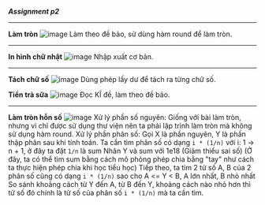***Assignment p2***

---
**Làm tròn**
![image](https://github.com/user-attachments/assets/3c909518-acda-4992-a7f3-7afcaf8cb3e7)
Làm theo đề bảo, sử dùng hàm round để làm tròn.

---
**In hình chữ nhật**
![image](https://github.com/user-attachments/assets/6ee5243b-87a8-452c-8a9e-018abf57829e)
Nhập xuất cơ bản.

---
**Tách chữ số**
![image](https://github.com/user-attachments/assets/a89d2e0f-8036-401f-9af2-6ceafdc4d58a)
Dùng phép lấy dư để tách ra từng chữ số.

**Tiền trà sữa**
![image](https://github.com/user-attachments/assets/79c03ef5-a94d-44f8-88ac-950a42580101)
Đọc KĨ đề, làm theo đề bảo.

---
**Làm tròn hỗn số**
![image](https://github.com/user-attachments/assets/a322f309-c271-4560-82e3-8558f974af8a)
Xử lý phần số nguyên: Giống với bài làm tròn, nhưng vì chỉ được sử dụng thư viện <iosstream> nên ta phải lập trình làm tròn mà không sử dụng hàm round.
Xử lý phần phân số:
  Gọi X là phần nguyên, Y là phần thập phân sau khi tính toán.
  Ta cần tìm phân số có dạng ```i * (1/n)``` với i: 1 -> n + 1, ở đây ta đặt ```1/n``` là sum
  Nhân Y và sum với 1e18 (Giảm thiểu sai số)
  (Ở đây, ta có thể tìm sum bằng cách mô phỏng phép chia bằng "tay" như cách ta thực hiện phép chia khi học tiểu học)
  Tiếp theo, ta tìm 2 tử số A, B của 2 phân số cũng có dạng ```i * (1/n)``` sao cho A <= Y < B, A lớn nhất, B nhỏ nhất
  So sánh khoảng cách từ Y đến A, từ B đến Y, khoảng cách nào nhỏ hơn thì tử số đó chính là tử số của phân số ```i * (1/n)``` mà ta cần tìm.




